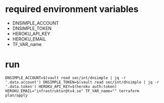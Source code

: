# required environment variables

+ DNSIMPLE_ACCOUNT
+ DNSIMPLE_TOKEN
+ HEROKU_API_KEY
+ HEROKU_EMAIL
+ TF_VAR_name

# run

```
DNSIMPLE_ACCOUNT=$(vault read sec/int/dnsimple | jq -r '.data.account') DNSIMPLE_TOKEN=$(vault read sec/int/dnsimple | jq -r '.data.token') HEROKU_API_KEY=$(heroku auth:token) HEROKU_EMAIL="infrastruktur@tv4.se" TF_VAR_name="" terraform plan/apply
```
